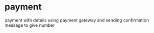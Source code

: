 # payment
payment with details using payment gateway and sending confirmation message to give number
